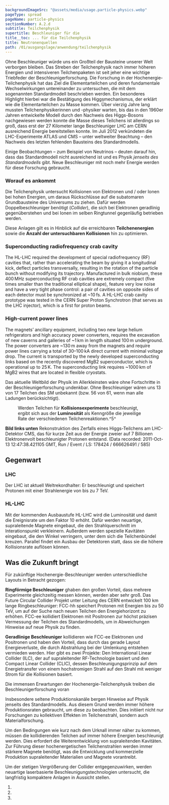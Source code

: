 ```yaml
---
backgroundImageSrc: "@assets/media/usage.particle-physics.webp"
pageType: spread
pageName: particle-physics
sectionNumber: A.2.d
subtitle: Teilchenphysik
supertitle: Beschleuniger für die
title__toc: ... für die Teilchenphysik
title: Neutronenquellen
path: /01/ausgangslage/anwendung/teilchenphysik
---
```


<div class="spread--left spread-area--intro-nutzen intro">

Ohne Beschleuniger würde uns ein Großteil der Bausteine unserer Welt verborgen bleiben. Das Streben der Teilchenphysik nach immer höheren Energien und intensiveren Teilchenpaketen ist seit jeher eine wichtige Triebfeder der Beschleunigerforschung.
Die Forschung in der Hochenergie-Teilchenphysik hat das Ziel die Elementarteilchen und deren fundamentale Wechselwirkungen untereinander zu untersuchen, die mit dem sogenannten Standardmodell beschrieben werden. Ein besonderes Highlight hierbei war die Bestätigung des Higgsmechanismus, der erklärt wie die Elementarteilchen zu Masse kommen. Über vierzig Jahre lang mussten Teilchenphysikerinnen und -physiker warten, bis das in den 1960er Jahren entwickelte Modell durch den Nachweis des Higgs-Bosons nachgewiesen werden konnte
die Masse dieses Teilchens ist allerdings so groß, dass erst der 27 Kilometer lange Beschleuniger LHC am CERN ausreichend Energie bereitstellen konnte. Im Juli 2012 verkündeten die LHC-Experimente ATLAS und CMS – unter weltweiter Beachtung – den Nachweis des letzten fehlenden Bausteins des Standardmodells.

Einige Beobachtungen – zum Beispiel von Neutrinos – deuten darauf hin, dass das Standardmodell nicht ausreichend ist und es Physik _jenseits des Standardmodells_ gibt. Neue Beschleuniger mit noch mehr Energie werden für diese Forschung gebraucht.

### Worauf es ankommt

Die Teilchenphysik untersucht Kollisionen von Elektronen und / oder Ionen bei hohen Energien, um daraus Rückschlüsse auf die subatomaren Grundbausteine des Universums zu ziehen. Dafür werden Doppelbeschleuniger benötigt (_Collider_), die sich bei Elektronen geradlinig gegenüberstehen und bei Ionen im selben Ringtunnel gegenläufig betrieben werden.

Diese Anlagen gilt es in Hinblick auf die erreichbaren **Teilchenenergien** sowie die **Anzahl der untersuchbaren Kollisionen** hin zu optimieren.

### Superconducting radiofrequency crab cavity

The HL-LHC required the development of special radiofrequency (RF) cavities that, rather than accelerating the beam by giving it a longitudinal kick, deflect particles transversally, resulting in the rotation of the particle bunch without modifying its trajectory. Manufactured in bulk niobium, these 400 MHz superconducting RF crab cavities are extremely compact (five times smaller than the traditional elliptical shape), feature very low noise and have a very tight phase control: a pair of cavities on opposite sides of each detector must be synchronized at ~10 fs. A HL-LHC crab cavity prototype was tested in the CERN Super Proton Synchrotron (that serves as the LHC injector), which is a first for proton beams.

### High-current power lines

The magnets’ ancillary equipment, including two new large helium refrigerators and high accuracy power converters, requires the excavation of new caverns and galleries of ~1 km in length situated 100 m underground. The power converters are ~130 m away from the magnets and require power lines carrying a total of 30–100 kA direct current with minimal voltage drop. The current is transported by the newly developed superconducting links based on the recently discovered MgB2 superconductor, which is operational up to 25 K. The superconducting link requires ~1000 km of MgB2 wires that are located in flexible cryostats.

</div>

<div class="spread--left spread-area--c-1">

<progress-chart dimension="particleDiscoveries" />
<figcaption>
Das aktuelle Weltbild der Physik im Allerkleinsten wäre ohne Fortschritte in der Beschleunigerforschung undenkbar. Ohne Beschleuniger wären uns 13 von 17 Teilchen des SM unbekannt (bzw. 56 von 61, wenn man alle Ladungen berücksichtigt).
</figcaption>

<figure>
<progress-chart dimension="progress__peak_luminosity" />
<figcaption>

Werden Teilchen für **Kollisionsexperimente** beschleunigt, ergibt sich aus der **Luminosität** als Kenngröße die jeweilige Rate der verschiedenen Teilchenreaktionen.^5^

</figcaption>
</figure>

 <figcaption>

**Bild links unten**
Rekonstruktion des Zerfalls eines Higgs-Teilchens am LHC-Detektor CMS, das für kurze Zeit aus der Energie zweier auf 7 Billionen Elektronenvolt beschleunigter Protonen entstand. (Data recorded: 2011-Oct-13 12:47:38.421105 GMT, Run / Event / LS: 178424 / 666626491 / 585)

</figcaption>

</div>

<div class="spread--right spread-area--c-1">

## Gegenwart

### LHC

Der LHC ist aktuell Weltrekordhalter: Er beschleunigt und speichert Protonen mit einer Strahlenergie von bis zu 7 TeV.

### HL-LHC

Mit der kommenden Ausbaustufe HL-LHC wird die Luminosität und damit die Ereignisrate um den Faktor 10 erhöht. Dafür werden neuartige, supraleitende Magnete eingebaut, die den Strahlquerschnitt im Interationspunkt verkleinern. Außerdem werden spezielle Kavitäten eingebaut, die den Winkel verringern, unter dem sich die Teilchenbündel kreuzen. Parallel findet ein Ausbau der Detektoren statt, dass sie die höhere Kollisionsrate auflösen können.

</div>

<div class="spread--right spread-area--c-2">

## Was die Zukunft bringt

Für zukünftige Hochenergie-Beschleuniger werden unterschiedliche Layouts in Betracht gezogen:

**Ringförmige Beschleuniger** ghaben den großen Vorteil, dass mehrere Experimente gleichzeitig messen können, werden aber sehr groß. Das Future Circular Collider Projekt unter Leitung des CERN entwickelt 100 km lange Ringbeschleuniger: FCC-hh speichert Protonen mit Energien bis zu 50 TeV, um auf der Suche nach neuen Teilchen den Energiehorizont zu erhöhen. FCC-ee kollidiert Elektronen mit Positronen zur höchst präzisen Vermessung der Teilchen des Standardmodells, um in Abweichungen Hinweise auf neue Physik zu finden.

**Geradlinige Beschleuniger** kollidieren wie FCC-ee Elektronen und Positronen und haben den Vorteil, dass durch das gerade Layout Energieverluste, die durch Abstrahlung bei der Umlenkung entstehen vermieden werden. Hier gibt es zwei Projekte: Den International Linear Collider (ILC), der auf supraleitender RF-Technologie basiert und den Compact Linear Collider (CLIC), dessen Beschleunigungsprinzip auf dem Energietransfer von einem hochstromigen Strahl auf den Strahl mit weniger Strom für die Kollisionen basiert.

</div>

<div class="spread--right spread-area--c-3">

Die immensen Erwartungen der Hochenergie-Teilchenphysik treiben die Beschleunigerforschung voran

Insbesondere seltene Produktionskanäle bergen Hinweise auf Physik jenseits des Standardmodells. Aus diesem Grund werden immer höhere Produktionsraten gebraucht, um diese zu beobachten. Dies initiiert nicht nur Forschungen zu kollektiven Effekten im Teilchenstrahl, sondern auch Materialforschung.

Um den Bedingungen wie kurz nach dem Urknall immer näher zu kommen, müssen die kollidierenden Teilchen auf immer höhere Energien beschleunigt werden. Dies erfordert die Weiterentwicklung von supraleitenden Kavitäten. Zur Führung dieser hochenergetischen Teilchenstrahlen werden immer stärkere Magnete benötigt, was die Entwicklung und kommerzielle Produktion supraleitender Materialien und Magnete vorantreibt.

Um der stetigen Vergrößerung der Collider entgegenzuwirken, werden neuartige laserbasierte Beschleunigungstechnologien untersucht, die langfristig kompaktere Anlagen in Aussicht stellen.

</div>

<div class="spread--right spread-area--references--top">

1. <BibRef citeKey="CERN-ESU-005"/>
2. <BibRef citeKey="abdussalam_abdyukhanov_etal__2019__fcc"/>
3. <BibRef citeKey="icfa__2022__pressemitteilung"/>

</div>
